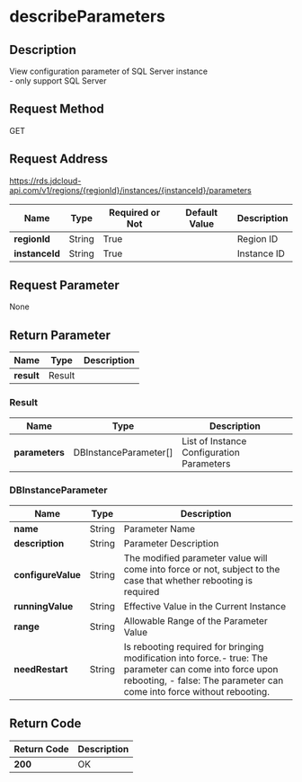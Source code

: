 # describeParameters


## Description
View configuration parameter of SQL Server instance<br>- only support SQL Server

## Request Method
GET

## Request Address
https://rds.jdcloud-api.com/v1/regions/{regionId}/instances/{instanceId}/parameters

|Name|Type|Required or Not|Default Value|Description|
|---|---|---|---|---|
|**regionId**|String|True| |Region ID|
|**instanceId**|String|True| |Instance ID|

## Request Parameter
None


## Return Parameter
|Name|Type|Description|
|---|---|---|
|**result**|Result| |

### Result
|Name|Type|Description|
|---|---|---|
|**parameters**|DBInstanceParameter[]|List of Instance Configuration Parameters|
### DBInstanceParameter
|Name|Type|Description|
|---|---|---|
|**name**|String|Parameter Name|
|**description**|String|Parameter Description|
|**configureValue**|String|The modified parameter value will come into force or not, subject to the case that whether rebooting is required|
|**runningValue**|String|Effective Value in the Current Instance|
|**range**|String|Allowable Range of the Parameter Value|
|**needRestart**|String|Is rebooting required for bringing modification into force.- true: The parameter can come into force upon rebooting, - false: The parameter can come into force without rebooting.|

## Return Code
|Return Code|Description|
|---|---|
|**200**|OK|
